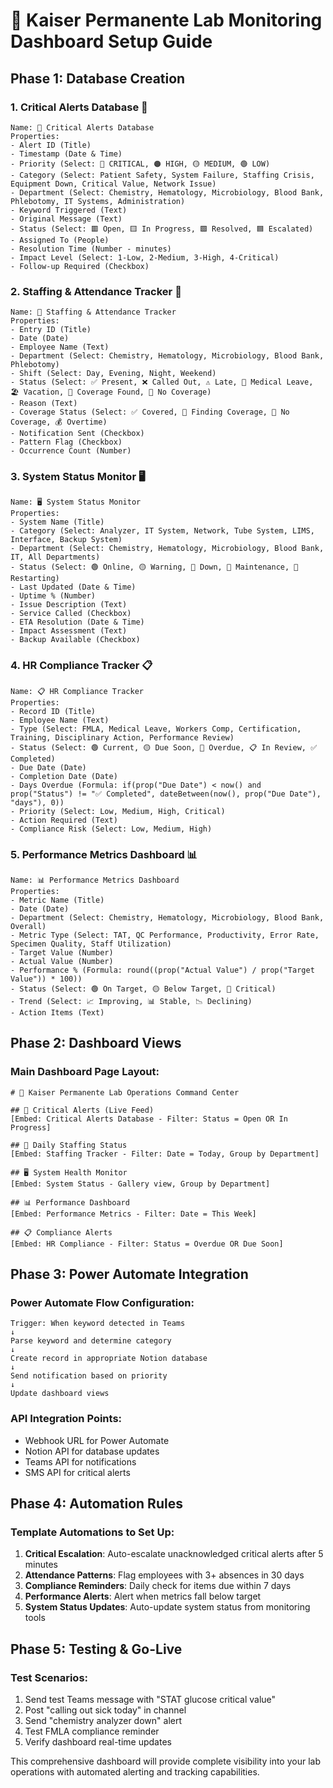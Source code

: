 
# 🏥 Kaiser Permanente Lab Monitoring Dashboard Setup Guide

## Phase 1: Database Creation

### 1. Critical Alerts Database 🚨
```
Name: 🚨 Critical Alerts Database
Properties:
- Alert ID (Title)
- Timestamp (Date & Time) 
- Priority (Select: 🔴 CRITICAL, 🟠 HIGH, 🟡 MEDIUM, 🟢 LOW)
- Category (Select: Patient Safety, System Failure, Staffing Crisis, Equipment Down, Critical Value, Network Issue)
- Department (Select: Chemistry, Hematology, Microbiology, Blood Bank, Phlebotomy, IT Systems, Administration)
- Keyword Triggered (Text)
- Original Message (Text)
- Status (Select: 🟥 Open, 🟨 In Progress, 🟩 Resolved, 🟦 Escalated)
- Assigned To (People)
- Resolution Time (Number - minutes)
- Impact Level (Select: 1-Low, 2-Medium, 3-High, 4-Critical)
- Follow-up Required (Checkbox)
```

### 2. Staffing & Attendance Tracker 👥
```
Name: 👥 Staffing & Attendance Tracker
Properties:
- Entry ID (Title)
- Date (Date)
- Employee Name (Text)
- Department (Select: Chemistry, Hematology, Microbiology, Blood Bank, Phlebotomy)
- Shift (Select: Day, Evening, Night, Weekend)
- Status (Select: ✅ Present, ❌ Called Out, ⚠️ Late, 🏥 Medical Leave, 🏖️ Vacation, 🔄 Coverage Found, 🚨 No Coverage)
- Reason (Text)
- Coverage Status (Select: ✅ Covered, 🔄 Finding Coverage, 🚨 No Coverage, 💰 Overtime)
- Notification Sent (Checkbox)
- Pattern Flag (Checkbox)
- Occurrence Count (Number)
```

### 3. System Status Monitor 🖥️
```
Name: 🖥️ System Status Monitor
Properties:
- System Name (Title)
- Category (Select: Analyzer, IT System, Network, Tube System, LIMS, Interface, Backup System)
- Department (Select: Chemistry, Hematology, Microbiology, Blood Bank, IT, All Departments)
- Status (Select: 🟢 Online, 🟡 Warning, 🔴 Down, 🔧 Maintenance, 🔄 Restarting)
- Last Updated (Date & Time)
- Uptime % (Number)
- Issue Description (Text)
- Service Called (Checkbox)
- ETA Resolution (Date & Time)
- Impact Assessment (Text)
- Backup Available (Checkbox)
```

### 4. HR Compliance Tracker 📋
```
Name: 📋 HR Compliance Tracker
Properties:
- Record ID (Title)
- Employee Name (Text)
- Type (Select: FMLA, Medical Leave, Workers Comp, Certification, Training, Disciplinary Action, Performance Review)
- Status (Select: 🟢 Current, 🟡 Due Soon, 🔴 Overdue, 📋 In Review, ✅ Completed)
- Due Date (Date)
- Completion Date (Date)
- Days Overdue (Formula: if(prop("Due Date") < now() and prop("Status") != "✅ Completed", dateBetween(now(), prop("Due Date"), "days"), 0))
- Priority (Select: Low, Medium, High, Critical)
- Action Required (Text)
- Compliance Risk (Select: Low, Medium, High)
```

### 5. Performance Metrics Dashboard 📊
```
Name: 📊 Performance Metrics Dashboard  
Properties:
- Metric Name (Title)
- Date (Date)
- Department (Select: Chemistry, Hematology, Microbiology, Blood Bank, Overall)
- Metric Type (Select: TAT, QC Performance, Productivity, Error Rate, Specimen Quality, Staff Utilization)
- Target Value (Number)
- Actual Value (Number)
- Performance % (Formula: round((prop("Actual Value") / prop("Target Value")) * 100))
- Status (Select: 🟢 On Target, 🟡 Below Target, 🔴 Critical)
- Trend (Select: 📈 Improving, 📊 Stable, 📉 Declining)
- Action Items (Text)
```

## Phase 2: Dashboard Views

### Main Dashboard Page Layout:
```
# 🏥 Kaiser Permanente Lab Operations Command Center

## 🚨 Critical Alerts (Live Feed)
[Embed: Critical Alerts Database - Filter: Status = Open OR In Progress]

## 👥 Daily Staffing Status  
[Embed: Staffing Tracker - Filter: Date = Today, Group by Department]

## 🖥️ System Health Monitor
[Embed: System Status - Gallery view, Group by Department]

## 📊 Performance Dashboard
[Embed: Performance Metrics - Filter: Date = This Week]

## 📋 Compliance Alerts
[Embed: HR Compliance - Filter: Status = Overdue OR Due Soon]
```

## Phase 3: Power Automate Integration

### Power Automate Flow Configuration:
```
Trigger: When keyword detected in Teams
↓
Parse keyword and determine category
↓
Create record in appropriate Notion database
↓
Send notification based on priority
↓
Update dashboard views
```

### API Integration Points:
- Webhook URL for Power Automate
- Notion API for database updates  
- Teams API for notifications
- SMS API for critical alerts

## Phase 4: Automation Rules

### Template Automations to Set Up:
1. **Critical Escalation**: Auto-escalate unacknowledged critical alerts after 5 minutes
2. **Attendance Patterns**: Flag employees with 3+ absences in 30 days
3. **Compliance Reminders**: Daily check for items due within 7 days
4. **Performance Alerts**: Alert when metrics fall below target
5. **System Status Updates**: Auto-update system status from monitoring tools

## Phase 5: Testing & Go-Live

### Test Scenarios:
1. Send test Teams message with "STAT glucose critical value"
2. Post "calling out sick today" in channel
3. Send "chemistry analyzer down" alert
4. Test FMLA compliance reminder
5. Verify dashboard real-time updates

This comprehensive dashboard will provide complete visibility into your lab operations with automated alerting and tracking capabilities.
